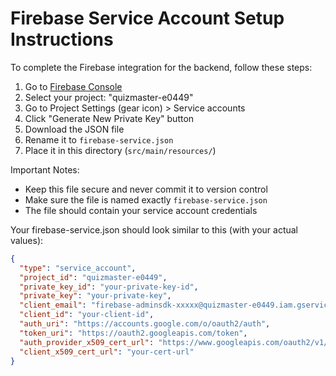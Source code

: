 # Firebase Service Account Setup Instructions

To complete the Firebase integration for the backend, follow these steps:

1. Go to [Firebase Console](https://console.firebase.google.com/)
2. Select your project: "quizmaster-e0449"
3. Go to Project Settings (gear icon) > Service accounts
4. Click "Generate New Private Key" button
5. Download the JSON file
6. Rename it to `firebase-service.json`
7. Place it in this directory (`src/main/resources/`)

Important Notes:
- Keep this file secure and never commit it to version control
- Make sure the file is named exactly `firebase-service.json`
- The file should contain your service account credentials

Your firebase-service.json should look similar to this (with your actual values):
```json
{
  "type": "service_account",
  "project_id": "quizmaster-e0449",
  "private_key_id": "your-private-key-id",
  "private_key": "your-private-key",
  "client_email": "firebase-adminsdk-xxxxx@quizmaster-e0449.iam.gserviceaccount.com",
  "client_id": "your-client-id",
  "auth_uri": "https://accounts.google.com/o/oauth2/auth",
  "token_uri": "https://oauth2.googleapis.com/token",
  "auth_provider_x509_cert_url": "https://www.googleapis.com/oauth2/v1/certs",
  "client_x509_cert_url": "your-cert-url"
}
```